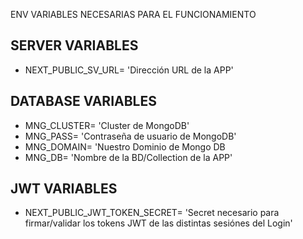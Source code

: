 ENV VARIABLES NECESARIAS PARA EL FUNCIONAMIENTO

## SERVER VARIABLES ##
- NEXT_PUBLIC_SV_URL= 'Dirección URL de la APP'

## DATABASE VARIABLES ##
- MNG_CLUSTER= 'Cluster de MongoDB'
- MNG_PASS= 'Contraseña de usuario de MongoDB'
- MNG_DOMAIN= 'Nuestro Dominio de Mongo DB
- MNG_DB= 'Nombre de la BD/Collection de la APP'

## JWT VARIABLES ##
- NEXT_PUBLIC_JWT_TOKEN_SECRET= 'Secret necesario para firmar/validar los tokens JWT de las distintas sesiónes del Login'
